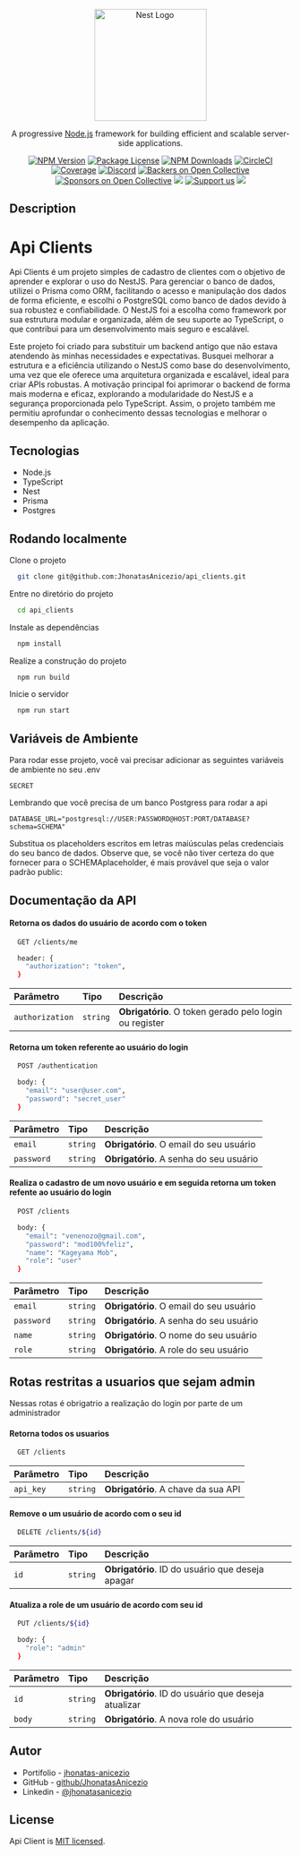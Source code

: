 <p align="center">
  <a href="http://nestjs.com/" target="blank"><img src="https://nestjs.com/img/logo-small.svg" width="200" alt="Nest Logo" /></a>
</p>

[circleci-image]: https://img.shields.io/circleci/build/github/nestjs/nest/master?token=abc123def456
[circleci-url]: https://circleci.com/gh/nestjs/nest

  <p align="center">A progressive <a href="http://nodejs.org" target="_blank">Node.js</a> framework for building efficient and scalable server-side applications.</p>
    <p align="center">
<a href="https://www.npmjs.com/~nestjscore" target="_blank"><img src="https://img.shields.io/npm/v/@nestjs/core.svg" alt="NPM Version" /></a>
<a href="https://www.npmjs.com/~nestjscore" target="_blank"><img src="https://img.shields.io/npm/l/@nestjs/core.svg" alt="Package License" /></a>
<a href="https://www.npmjs.com/~nestjscore" target="_blank"><img src="https://img.shields.io/npm/dm/@nestjs/common.svg" alt="NPM Downloads" /></a>
<a href="https://circleci.com/gh/nestjs/nest" target="_blank"><img src="https://img.shields.io/circleci/build/github/nestjs/nest/master" alt="CircleCI" /></a>
<a href="https://coveralls.io/github/nestjs/nest?branch=master" target="_blank"><img src="https://coveralls.io/repos/github/nestjs/nest/badge.svg?branch=master#9" alt="Coverage" /></a>
<a href="https://discord.gg/G7Qnnhy" target="_blank"><img src="https://img.shields.io/badge/discord-online-brightgreen.svg" alt="Discord"/></a>
<a href="https://opencollective.com/nest#backer" target="_blank"><img src="https://opencollective.com/nest/backers/badge.svg" alt="Backers on Open Collective" /></a>
<a href="https://opencollective.com/nest#sponsor" target="_blank"><img src="https://opencollective.com/nest/sponsors/badge.svg" alt="Sponsors on Open Collective" /></a>
  <a href="https://paypal.me/kamilmysliwiec" target="_blank"><img src="https://img.shields.io/badge/Donate-PayPal-ff3f59.svg"/></a>
    <a href="https://opencollective.com/nest#sponsor"  target="_blank"><img src="https://img.shields.io/badge/Support%20us-Open%20Collective-41B883.svg" alt="Support us"></a>
  <a href="https://twitter.com/nestframework" target="_blank"><img src="https://img.shields.io/twitter/follow/nestframework.svg?style=social&label=Follow"></a>
</p>
  <!--[![Backers on Open Collective](https://opencollective.com/nest/backers/badge.svg)](https://opencollective.com/nest#backer)
  [![Sponsors on Open Collective](https://opencollective.com/nest/sponsors/badge.svg)](https://opencollective.com/nest#sponsor)-->

## Description


# Api Clients

Api Clients é um projeto simples de cadastro de clientes com o objetivo de aprender e explorar o uso do NestJS. Para gerenciar o banco de dados, utilizei o Prisma como ORM, facilitando o acesso e manipulação dos dados de forma eficiente, e escolhi o PostgreSQL como banco de dados devido à sua robustez e confiabilidade. O NestJS foi a escolha como framework por sua estrutura modular e organizada, além de seu suporte ao TypeScript, o que contribui para um desenvolvimento mais seguro e escalável.

Este projeto foi criado para substituir um backend antigo que não estava atendendo às minhas necessidades e expectativas. Busquei melhorar a estrutura e a eficiência utilizando o NestJS como base do desenvolvimento, uma vez que ele oferece uma arquitetura organizada e escalável, ideal para criar APIs robustas. A motivação principal foi aprimorar o backend de forma mais moderna e eficaz, explorando a modularidade do NestJS e a segurança proporcionada pelo TypeScript. Assim, o projeto também me permitiu aprofundar o conhecimento dessas tecnologias e melhorar o desempenho da aplicação.


## Tecnologias

  - Node.js
  - TypeScript
  - Nest
  - Prisma
  - Postgres
## Rodando localmente

Clone o projeto

```bash
  git clone git@github.com:JhonatasAnicezio/api_clients.git
```

Entre no diretório do projeto

```bash
  cd api_clients
```

Instale as dependências

```bash
  npm install
```

Realize a construção do projeto

```bash
  npm run build
```

Inicie o servidor

```bash
  npm run start
```


## Variáveis de Ambiente

Para rodar esse projeto, você vai precisar adicionar as seguintes variáveis de ambiente no seu .env

`SECRET`

Lembrando que você precisa de um banco Postgress para rodar a api

`DATABASE_URL="postgresql://USER:PASSWORD@HOST:PORT/DATABASE?schema=SCHEMA"`

Substitua os placeholders escritos em letras maiúsculas pelas credenciais do seu banco de dados. Observe que, se você não tiver certeza do que fornecer para o SCHEMAplaceholder, é mais provável que seja o valor padrão public:


## Documentação da API

#### Retorna os dados do usuário de acordo com o token

```bash
  GET /clients/me

  header: {
    "authorization": "token",
  }
```

| Parâmetro   | Tipo       | Descrição                                   |
| :---------- | :--------- | :------------------------------------------ |
| `authorization`      | `string` | **Obrigatório**. O token gerado pelo login ou register |

#### Retorna um token referente ao usuário do login

```bash
  POST /authentication

  body: {
    "email": "user@user.com",
    "password": "secret_user"
  }
```

| Parâmetro   | Tipo       | Descrição                                   |
| :---------- | :--------- | :------------------------------------------ |
|  `email`      | `string` | **Obrigatório**. O email do seu usuário |
|  `password`      | `string` | **Obrigatório**. A senha do seu usuário |

#### Realiza o cadastro de um novo usuário e em seguida retorna um token refente ao usuário do login

```bash
  POST /clients

  body: {
    "email": "venenozo@gmail.com",
    "password": "mod100%feliz",
    "name": "Kageyama Mob",
    "role": "user"
  }
```

| Parâmetro   | Tipo       | Descrição                                   |
| :---------- | :--------- | :------------------------------------------ |
|  `email`      | `string` | **Obrigatório**. O email do seu usuário |
|  `password`      | `string` | **Obrigatório**. A senha do seu usuário |
|  `name`      | `string` | **Obrigatório**. O nome do seu usuário |
|  `role`      | `string` | **Obrigatório**. A role do seu usuário |



## Rotas restritas a usuarios que sejam admin

Nessas rotas é obrigatrio a realização do login por parte de um administrador


#### Retorna todos os usuarios

```bash
  GET /clients
```

| Parâmetro   | Tipo       | Descrição                           |
| :---------- | :--------- | :---------------------------------- |
| `api_key` | `string` | **Obrigatório**. A chave da sua API |


#### Remove o um usuário de acordo com o seu id

```bash
  DELETE /clients/${id}
```

| Parâmetro   | Tipo       | Descrição                                   |
| :---------- | :--------- | :------------------------------------------ |
|  `id`      | `string` | **Obrigatório**. ID do usuário que deseja apagar |

#### Atualiza a role de um usuário de acordo com seu id

```bash
  PUT /clients/${id}

  body: {
    "role": "admin"
  }
```

| Parâmetro   | Tipo       | Descrição                                   |
| :---------- | :--------- | :------------------------------------------ |
|  `id`      | `string` | **Obrigatório**. ID do usuário que deseja atualizar |
|  `body`      | `string` | **Obrigatório**. A nova role do usuário |





## Autor

- Portifolio - [jhonatas-anicezio](https://jhonatas-anicezio.vercel.app/)
- GitHub - [github/JhonatasAnicezio](https://github.com/JhonatasAnicezio)
- Linkedin - [@jhonatasanicezio](https://www.linkedin.com/in/jhonatas-anicezio/)

## License

Api Client is [MIT licensed](LICENSE).
